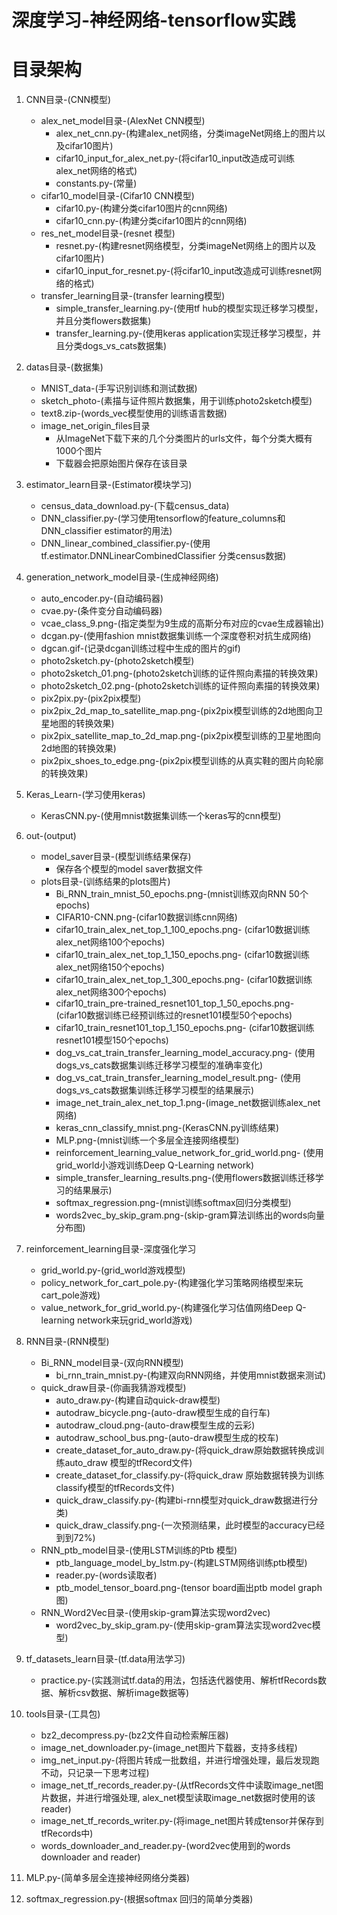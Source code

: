 # 深度学习-神经网络-tensorflow实践
# 目录架构
1. CNN目录-(CNN模型)<br>
    * alex_net_model目录-(AlexNet CNN模型)<br>
        * alex_net_cnn.py-(构建alex_net网络，分类imageNet网络上的图片以及cifar10图片)
        * cifar10_input_for_alex_net.py-(将cifar10_input改造成可训练alex_net网络的格式)
        * constants.py-(常量)
    * cifar10_model目录-(Cifar10 CNN模型)<br>
        * cifar10.py-(构建分类cifar10图片的cnn网络)
        * cifar10_cnn.py-(构建分类cifar10图片的cnn网络)
    * res_net_model目录-(resnet 模型)<br>
        * resnet.py-(构建resnet网络模型，分类imageNet网络上的图片以及cifar10图片)
        * cifar10_input_for_resnet.py-(将cifar10_input改造成可训练resnet网络的格式)
    * transfer_learning目录-(transfer learning模型)<br>
        * simple_transfer_learning.py-(使用tf hub的模型实现迁移学习模型，并且分类flowers数据集)
        * transfer_learning.py-(使用keras application实现迁移学习模型，并且分类dogs_vs_cats数据集)
2. datas目录-(数据集)<br>
    * MNIST_data-(手写识别训练和测试数据)
    * sketch_photo-(素描与证件照片数据集，用于训练photo2sketch模型)
    * text8.zip-(words_vec模型使用的训练语言数据)
    * image_net_origin_files目录
        * 从ImageNet下载下来的几个分类图片的urls文件，每个分类大概有1000个图片
        * 下载器会把原始图片保存在该目录
3. estimator_learn目录-(Estimator模块学习)
    * census_data_download.py-(下载census_data)
    * DNN_classifier.py-(学习使用tensorflow的feature_columns和DNN_classifier
    estimator的用法)
    * DNN_linear_combined_classifier.py-(使用tf.estimator.DNNLinearCombinedClassifier
    分类census数据)
4. generation_network_model目录-(生成神经网络)
    * auto_encoder.py-(自动编码器)
    * cvae.py-(条件变分自动编码器)
    * vcae_class_9.png-(指定类型为9生成的高斯分布对应的cvae生成器输出)
    * dcgan.py-(使用fashion mnist数据集训练一个深度卷积对抗生成网络)
    * dgcan.gif-(记录dcgan训练过程中生成的图片的gif)
    * photo2sketch.py-(photo2sketch模型)
    * photo2sketch_01.png-(photo2sketch训练的证件照向素描的转换效果)
    * photo2sketch_02.png-(photo2sketch训练的证件照向素描的转换效果)
    * pix2pix.py-(pix2pix模型)
    * pix2pix_2d_map_to_satellite_map.png-(pix2pix模型训练的2d地图向卫星地图的转换效果)
    * pix2pix_satellite_map_to_2d_map.png-(pix2pix模型训练的卫星地图向2d地图的转换效果)
    * pix2pix_shoes_to_edge.png-(pix2pix模型训练的从真实鞋的图片向轮廓的转换效果)

5. Keras_Learn-(学习使用keras)
    * KerasCNN.py-(使用mnist数据集训练一个keras写的cnn模型)
6. out-(output)
    * model_saver目录-(模型训练结果保存)<br>
        * 保存各个模型的model saver数据文件
    * plots目录-(训练结果的plots图片)<br>
        * Bi_RNN_train_mnist_50_epochs.png-(mnist训练双向RNN 50个epochs)
        * CIFAR10-CNN.png-(cifar10数据训练cnn网络)
        * cifar10_train_alex_net_top_1_100_epochs.png-
        (cifar10数据训练alex_net网络100个epochs)
        * cifar10_train_alex_net_top_1_150_epochs.png-
        (cifar10数据训练alex_net网络150个epochs)
        * cifar10_train_alex_net_top_1_300_epochs.png-
        (cifar10数据训练alex_net网络300个epochs)
        * cifar10_train_pre-trained_resnet101_top_1_50_epochs.png-
        (cifar10数据训练已经预训练过的resnet101模型50个epochs)
        * cifar10_train_resnet101_top_1_150_epochs.png-
        (cifar10数据训练resnet101模型150个epochs)
        * dog_vs_cat_train_transfer_learning_model_accuracy.png-
        (使用dogs_vs_cats数据集训练迁移学习模型的准确率变化)
        * dog_vs_cat_train_transfer_learning_model_result.png-
        (使用dogs_vs_cats数据集训练迁移学习模型的结果展示)
        * image_net_train_alex_net_top_1.png-(image_net数据训练alex_net网络)
        * keras_cnn_classify_mnist.png-(KerasCNN.py训练结果)
        * MLP.png-(mnist训练一个多层全连接网络模型)
        * reinforcement_learning_value_network_for_grid_world.png-
        (使用grid_world小游戏训练Deep Q-Learning network)
        * simple_transfer_learning_results.png-(使用flowers数据训练迁移学习的结果展示)
        * softmax_regression.png-(mnist训练softmax回归分类模型)
        * words2vec_by_skip_gram.png-(skip-gram算法训练出的words向量分布图)
7. reinforcement_learning目录-深度强化学习<br>
    * grid_world.py-(grid_world游戏模型)
    * policy_network_for_cart_pole.py-(构建强化学习策略网络模型来玩cart_pole游戏)
    * value_network_for_grid_world.py-(构建强化学习估值网络Deep Q-learning
    network来玩grid_world游戏)
8. RNN目录-(RNN模型)<br>
    * Bi_RNN_model目录-(双向RNN模型)<br>
        * bi_rnn_train_mnist.py-(构建双向RNN网络，并使用mnist数据来测试)
    * quick_draw目录-(你画我猜游戏模型)<br>
        * auto_draw.py-(构建自动quick-draw模型)
        * autodraw_bicycle.png-(auto-draw模型生成的自行车)
        * autodraw_cloud.png-(auto-draw模型生成的云彩)
        * autodraw_school_bus.png-(auto-draw模型生成的校车)
        * create_dataset_for_auto_draw.py-(将quick_draw原始数据转换成训练auto_draw
        模型的tfRecord文件)
        * create_dataset_for_classify.py-(将quick_draw
        原始数据转换为训练classify模型的tfRecords文件)
        * quick_draw_classify.py-(构建bi-rnn模型对quick_draw数据进行分类)
        * quick_draw_classify.png-(一次预测结果，此时模型的accuracy已经到到72%)
    * RNN_ptb_model目录-(使用LSTM训练的Ptb 模型)<br>
        * ptb_language_model_by_lstm.py-(构建LSTM网络训练ptb模型)
        * reader.py-(words读取者)
        * ptb_model_tensor_board.png-(tensor board画出ptb model graph图)
    * RNN_Word2Vec目录-(使用skip-gram算法实现word2vec)<br>
        * word2vec_by_skip_gram.py-(使用skip-gram算法实现word2vec模型)
9. tf_datasets_learn目录-(tf.data用法学习)<br>
    * practice.py-(实践测试tf.data的用法，包括迭代器使用、解析tfRecords数据、解析csv数据、解析image数据等)
10. tools目录-(工具包)<br>
    * bz2_decompress.py-(bz2文件自动检索解压器)
    * image_net_downloader.py-(image_net图片下载器，支持多线程)
    * img_net_input.py-(将图片转成一批数组，并进行增强处理，最后发现跑不动，只记录一下思考过程)
    * image_net_tf_records_reader.py-(从tfRecords文件中读取image_net图片数据，并进行增强处理,
    alex_net模型读取image_net数据时使用的该reader)
    * image_net_tf_records_writer.py-(将image_net图片转成tensor并保存到tfRecords中)
    * words_downloader_and_reader.py-(word2vec使用到的words downloader and reader)
11. MLP.py-(简单多层全连接神经网络分类器)<br>
12. softmax_regression.py-(根据softmax 回归的简单分类器)<br>
